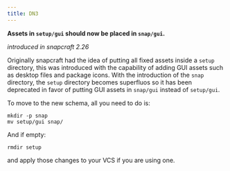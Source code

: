 ```yaml
---
title: DN3
---
```


**Assets in `setup/gui` should now be placed in `snap/gui`.**

_introduced in snapcraft 2.26_

Originally snapcraft had the idea of putting all fixed assets inside a `setup`
directory, this was introduced with the capability of adding GUI assets such
as desktop files and package icons. With the introduction of the `snap`
directory, the `setup` directory becomes superfluos so it has been deprecated
in favor of putting GUI assets in `snap/gui` instead of `setup/gui`.

To move to the new schema, all you need to do is:

```
mkdir -p snap
mv setup/gui snap/
```

And if empty:

```
rmdir setup
```

and apply those changes to your VCS if you are using one.

